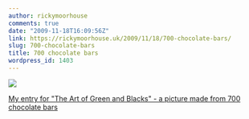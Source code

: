 ```yaml
---
author: rickymoorhouse
comments: true
date: "2009-11-18T16:09:56Z"
link: https://rickymoorhouse.uk/2009/11/18/700-chocolate-bars/
slug: 700-chocolate-bars
title: 700 chocolate bars
wordpress_id: 1403
---
```


[![](http://rickymoorhouse.files.wordpress.com/2009/11/green_and_black1.png?w=300)](http://rickymoorhouse.files.wordpress.com/2009/11/green_and_black1.png)

[My entry for "The Art of Green and Blacks" - a picture made from 700 chocolate bars](http://www.theartofgreenandblacks.com/?artworkId=292)

     
